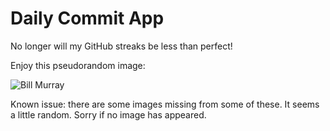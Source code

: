 Daily Commit App
================
No longer will my GitHub streaks be less than perfect!

Enjoy this pseudorandom image:

![Bill Murray](http://www.fillmurray.com/100/600 "Bill Murray")

Known issue: there are some images missing from some of these. It seems a little random. Sorry if no image has appeared.